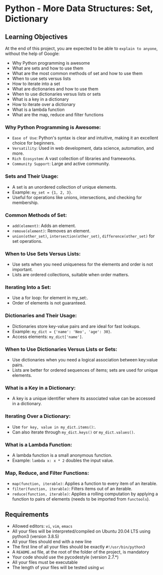 # Python - More Data Structures: Set, Dictionary

## Learning Objectives

At the end of this project, you are expected to be able to `explain to anyone`, without the help of Google:
- Why Python programming is awesome
- What are sets and how to use them
- What are the most common methods of set and how to use them
- When to use sets versus lists
- How to iterate into a set
- What are dictionaries and how to use them
- When to use dictionaries versus lists or sets
- What is a key in a dictionary
- How to iterate over a dictionary
- What is a lambda function
- What are the map, reduce and filter functions

### Why Python Programming is Awesome:
- `Ease of Use`: Python's syntax is clear and intuitive, making it an excellent choice for beginners.
- `Versatility`: Used in web development, data science, automation, and more.
- `Rich Ecosystem`: A vast collection of libraries and frameworks.
- `Community Support`: Large and active community.

### Sets and Their Usage:
- A set is an unordered collection of unique elements.
- Example: `my_set = {1, 2, 3}`.
- Useful for operations like unions, intersections, and checking for membership.

### Common Methods of Set:
- `add(element)`: Adds an element.
- `remove(element)`: Removes an element.
- `union(other_set)`, `intersection(other_set)`, `difference(other_set)` for set operations.

### When to Use Sets Versus Lists:
- Use sets when you need uniqueness for the elements and order is not important.
- Lists are ordered collections, suitable when order matters.

### Iterating Into a Set:
- Use a for loop: for element in my_set:.
- Order of elements is not guaranteed.

### Dictionaries and Their Usage:
- Dictionaries store key-value pairs and are ideal for fast lookups.
- Example: `my_dict = {'name': 'Neo', 'age': 30}`.
- Access elements: `my_dict['name']`.

### When to Use Dictionaries Versus Lists or Sets:
- Use dictionaries when you need a logical association between key:value pairs.
- Lists are better for ordered sequences of items; sets are used for unique elements.

### What is a Key in a Dictionary:
- A key is a unique identifier where its associated value can be accessed in a dictionary.

### Iterating Over a Dictionary:
- Use `for key, value in my_dict.items()`:.
- Can also iterate through `my_dict.keys()` or `my_dict.values()`.

### What is a Lambda Function:
- A lambda function is a small anonymous function.
- Example: `lambda x: x * 2` doubles the input value.

### Map, Reduce, and Filter Functions:
- `map(function, iterable)`: Applies a function to every item of an iterable.
- `filter(function, iterable)`: Filters items out of an iterable.
- `reduce(function, iterable)`: Applies a rolling computation by applying a function to pairs of elements (needs to be imported from `functools`).

## Requirements

- Allowed editors: `vi`, `vim`, `emacs`
- All your files will be interpreted/compiled on Ubuntu 20.04 LTS using python3 (version 3.8.5)
- All your files should end with a new line
- The first line of all your files should be exactly `#!/usr/bin/python3`
- A `README.md` file, at the root of the folder of the project, is mandatory
- Your code should use the pycodestyle (version 2.7.*)
- All your files must be executable
- The length of your files will be tested using `wc`